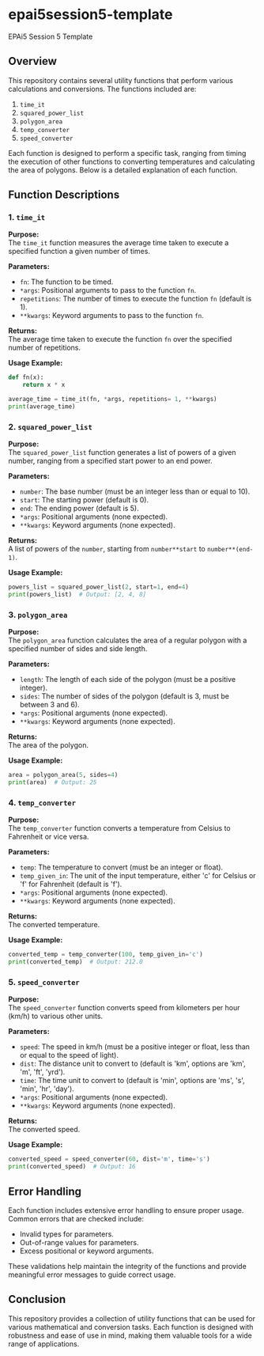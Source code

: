 # epai5session5-template
EPAi5 Session 5 Template


## Overview

This repository contains several utility functions that perform various calculations and conversions. The functions included are:

1. `time_it`
2. `squared_power_list`
3. `polygon_area`
4. `temp_converter`
5. `speed_converter`

Each function is designed to perform a specific task, ranging from timing the execution of other functions to converting temperatures and calculating the area of polygons. Below is a detailed explanation of each function.

## Function Descriptions

### 1. `time_it`

**Purpose:**  
The `time_it` function measures the average time taken to execute a specified function a given number of times.

**Parameters:**  
- `fn`: The function to be timed.
- `*args`: Positional arguments to pass to the function `fn`.
- `repetitions`: The number of times to execute the function `fn` (default is 1).
- `**kwargs`: Keyword arguments to pass to the function `fn`.

**Returns:**  
The average time taken to execute the function `fn` over the specified number of repetitions.

**Usage Example:**
```python
def fn(x):
	return x * x

average_time = time_it(fn, *args, repetitions= 1, **kwargs)
print(average_time)
```

### 2. `squared_power_list`

**Purpose:**  
The `squared_power_list` function generates a list of powers of a given number, ranging from a specified start power to an end power.

**Parameters:**  
- `number`: The base number (must be an integer less than or equal to 10).
- `start`: The starting power (default is 0).
- `end`: The ending power (default is 5).
- `*args`: Positional arguments (none expected).
- `**kwargs`: Keyword arguments (none expected).

**Returns:**  
A list of powers of the `number`, starting from `number**start` to `number**(end-1)`.

**Usage Example:**
```python
powers_list = squared_power_list(2, start=1, end=4)
print(powers_list)  # Output: [2, 4, 8]
```

### 3. `polygon_area`

**Purpose:**  
The `polygon_area` function calculates the area of a regular polygon with a specified number of sides and side length.

**Parameters:**  
- `length`: The length of each side of the polygon (must be a positive integer).
- `sides`: The number of sides of the polygon (default is 3, must be between 3 and 6).
- `*args`: Positional arguments (none expected).
- `**kwargs`: Keyword arguments (none expected).

**Returns:**  
The area of the polygon.

**Usage Example:**
```python
area = polygon_area(5, sides=4)
print(area)  # Output: 25
```

### 4. `temp_converter`

**Purpose:**  
The `temp_converter` function converts a temperature from Celsius to Fahrenheit or vice versa.

**Parameters:**  
- `temp`: The temperature to convert (must be an integer or float).
- `temp_given_in`: The unit of the input temperature, either 'c' for Celsius or 'f' for Fahrenheit (default is 'f').
- `*args`: Positional arguments (none expected).
- `**kwargs`: Keyword arguments (none expected).

**Returns:**  
The converted temperature.

**Usage Example:**
```python
converted_temp = temp_converter(100, temp_given_in='c')
print(converted_temp)  # Output: 212.0
```

### 5. `speed_converter`

**Purpose:**  
The `speed_converter` function converts speed from kilometers per hour (km/h) to various other units.

**Parameters:**  
- `speed`: The speed in km/h (must be a positive integer or float, less than or equal to the speed of light).
- `dist`: The distance unit to convert to (default is 'km', options are 'km', 'm', 'ft', 'yrd').
- `time`: The time unit to convert to (default is 'min', options are 'ms', 's', 'min', 'hr', 'day').
- `*args`: Positional arguments (none expected).
- `**kwargs`: Keyword arguments (none expected).

**Returns:**  
The converted speed.

**Usage Example:**
```python
converted_speed = speed_converter(60, dist='m', time='s')
print(converted_speed)  # Output: 16
```

## Error Handling

Each function includes extensive error handling to ensure proper usage. Common errors that are checked include:
- Invalid types for parameters.
- Out-of-range values for parameters.
- Excess positional or keyword arguments.

These validations help maintain the integrity of the functions and provide meaningful error messages to guide correct usage.

## Conclusion

This repository provides a collection of utility functions that can be used for various mathematical and conversion tasks. Each function is designed with robustness and ease of use in mind, making them valuable tools for a wide range of applications.







